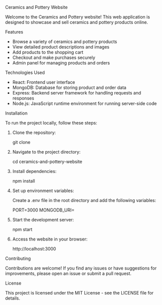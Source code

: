 Ceramics and Pottery Website

Welcome to the Ceramics and Pottery website! This web application is designed to showcase and sell ceramics and pottery products online.

Features

- Browse a variety of ceramics and pottery products
- View detailed product descriptions and images
- Add products to the shopping cart
- Checkout and make purchases securely
- Admin panel for managing products and orders

Technologies Used

- React: Frontend user interface
- MongoDB: Database for storing product and order data
- Express: Backend server framework for handling requests and responses
- Node.js: JavaScript runtime environment for running server-side code

Installation

To run the project locally, follow these steps:

1. Clone the repository:

   git clone <repository-url>

2. Navigate to the project directory:

   cd ceramics-and-pottery-website

3. Install dependencies:

   npm install

4. Set up environment variables:

   Create a .env file in the root directory and add the following variables:

   PORT=3000
   MONGODB_URI=<your-mongodb-uri>

5. Start the development server:

   npm start

6. Access the website in your browser:

   http://localhost:3000

Contributing

Contributions are welcome! If you find any issues or have suggestions for improvements, please open an issue or submit a pull request.

License

This project is licensed under the MIT License - see the LICENSE file for details.